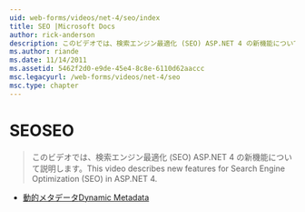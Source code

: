 ```yaml
---
uid: web-forms/videos/net-4/seo/index
title: SEO |Microsoft Docs
author: rick-anderson
description: このビデオでは、検索エンジン最適化 (SEO) ASP.NET 4 の新機能について説明します。
ms.author: riande
ms.date: 11/14/2011
ms.assetid: 5462f2d0-e9de-45e4-8c8e-6110d62aaccc
msc.legacyurl: /web-forms/videos/net-4/seo
msc.type: chapter
---
```

<a name="seo"></a><span data-ttu-id="4a2e6-103">SEO</span><span class="sxs-lookup"><span data-stu-id="4a2e6-103">SEO</span></span>
====================
> <span data-ttu-id="4a2e6-104">このビデオでは、検索エンジン最適化 (SEO) ASP.NET 4 の新機能について説明します。</span><span class="sxs-lookup"><span data-stu-id="4a2e6-104">This video describes new features for Search Engine Optimization (SEO) in ASP.NET 4.</span></span>


- [<span data-ttu-id="4a2e6-105">動的メタデータ</span><span class="sxs-lookup"><span data-stu-id="4a2e6-105">Dynamic Metadata</span></span>](aspnet-4-quick-hit-dynamic-metadata.md)
